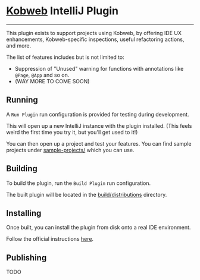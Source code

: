 # [Kobweb](https://github.com/varabyte/kobweb) IntelliJ Plugin
- - -

This plugin exists to support projects using Kobweb, by offering IDE UX enhancements, Kobweb-specific inspections,
useful refactoring actions, and more.

The list of features includes but is not limited to:

- Suppression of "Unused" warning for functions with annotations like `@Page`, `@App` and so on.
- (WAY MORE TO COME SOON)

## Running

A `Run Plugin` run configuration is provided for testing during development.

This will open up a new IntelliJ instance with the plugin installed. (This feels weird the first time you try it, but
you'll get used to it!)

You can then open up a project and test your features. You can find sample projects under [sample-projects/]() which you
can use.

## Building

To build the plugin, run the `Build Plugin` run configuration.

The built plugin will be located in the [build/distributions]() directory.

## Installing

Once built, you can install the plugin from disk onto a real IDE environment.

Follow the official
instructions [here](https://www.jetbrains.com/help/idea/managing-plugins.html#install_plugin_from_disk).

## Publishing

TODO
